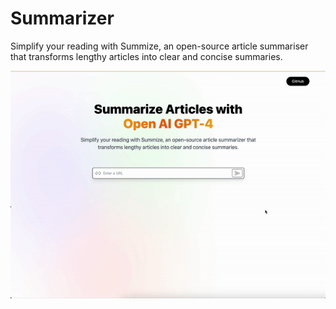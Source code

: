 # Summarizer
Simplify your reading with Summize, an open-source article summariser that transforms lengthy articles into clear and concise summaries. 

<p align="center">
  <img src="https://github.com/PrasathRavichandran/Summarizer/blob/main/src/assets/application-demo.gif"/>
</p>
